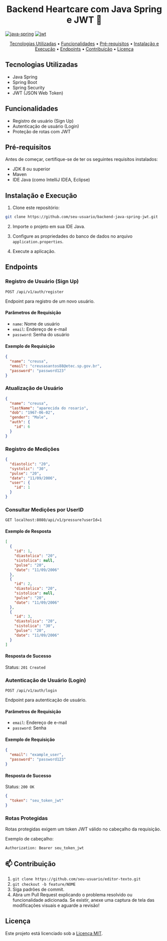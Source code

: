 <h1 align="center">Backend Heartcare com Java Spring e JWT 🔐</h1>

[![java-spring](https://img.shields.io/badge/java-spring-brightgreen?style=for-the-badge&logo=spring)](https://spring.io/)
[![jwt](https://img.shields.io/badge/jwt-JSON%20Web%20Token-green?style=for-the-badge)](https://jwt.io/)

<p align="center">
 <a href="#tech-stack">Tecnologias Utilizadas</a> • 
 <a href="#features">Funcionalidades</a> • 
 <a href="#prerequisites">Pré-requisitos</a> • 
 <a href="#installation-and-execution">Instalação e Execução</a> •
 <a href="#endpoints">Endpoints</a> •
 <a href="#contribution">Contribuição</a> •
 <a href="#license">Licença</a>
</p>

## <a name="tech-stack"></a>Tecnologias Utilizadas

- Java Spring
- Spring Boot
- Spring Security
- JWT (JSON Web Token)

## <a name="features"></a>Funcionalidades

- Registro de usuário (Sign Up)
- Autenticação de usuário (Login)
- Proteção de rotas com JWT

## <a name="prerequisites"></a>Pré-requisitos

Antes de começar, certifique-se de ter os seguintes requisitos instalados:

- JDK 8 ou superior
- Maven
- IDE Java (como IntelliJ IDEA, Eclipse)

## <a name="installation-and-execution"></a>Instalação e Execução

1. Clone este repositório:

```bash
git clone https://github.com/seu-usuario/backend-java-spring-jwt.git
```

2. Importe o projeto em sua IDE Java.

3. Configure as propriedades do banco de dados no arquivo `application.properties`.

4. Execute a aplicação.

## <a name="endpoints"></a>Endpoints

### Registro de Usuário (Sign Up)

```
POST /api/v1/auth/register
```

Endpoint para registro de um novo usuário.

#### Parâmetros de Requisição

- `name`: Nome de usuário
- `email`: Endereço de e-mail
- `password`: Senha do usuário

#### Exemplo de Requisição

```json
{
  "name": "creusa",
  "email": "creusasantos88@etec.sp.gov.br",
  "password": "password123"
}
```

### Atualização de Usuário

```json
{
  "name": "creusa",
  "lastName": "aparecida do rosario",
  "dob": "1967-06-02",
  "gender": "Male",
  "auth": {
    "id": 6
  }
}
```

### Registro de Medições

```json
{
  "diastolic": "20",
  "systolic": "30",
  "pulse": "20",
  "date": "11/09/2006",
  "user": {
    "id": 1
  }
}
```

### Consultar Medições por UserID

```
GET localhost:8080/api/v1/pressure?userId=1
```

#### Exemplo de Resposta

```json
[
  {
    "id": 1,
    "diastolica": "20",
    "sistolica": null,
    "pulse": "20",
    "date": "11/09/2006"
  },
  {
    "id": 2,
    "diastolica": "20",
    "sistolica": null,
    "pulse": "20",
    "date": "11/09/2006"
  },
  {
    "id": 3,
    "diastolica": "20",
    "sistolica": "30",
    "pulse": "20",
    "date": "11/09/2006"
  }
]
```

#### Resposta de Sucesso

Status: `201 Created`

### Autenticação de Usuário (Login)

```
POST /api/v1/auth/login
```

Endpoint para autenticação de usuário.

#### Parâmetros de Requisição

- `email`: Endereço de e-mail
- `password`: Senha

#### Exemplo de Requisição

```json
{
  "email": "example_user",
  "password": "password123"
}
```

#### Resposta de Sucesso

Status: `200 OK`

```json
{
  "token": "seu_token_jwt"
}
```

### Rotas Protegidas

Rotas protegidas exigem um token JWT válido no cabeçalho da requisição.

Exemplo de cabeçalho:

```
Authorization: Bearer seu_token_jwt
```

<h2 id="contribution">📫 Contribuição</h2>

1. `git clone https://github.com/seu-usuario/editor-texto.git`
2. `git checkout -b feature/NOME`
3. Siga padrões de commit.
4. Abra um Pull Request explicando o problema resolvido ou funcionalidade adicionada. Se existir, anexe uma captura de tela das modificações visuais e aguarde a revisão!

## <a name="license"></a>Licença

Este projeto está licenciado sob a [Licença MIT](LICENSE).